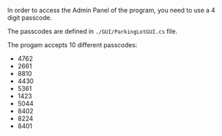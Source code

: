 In order to access the Admin Panel of the program, you need to use a 4 digit passcode.

The passcodes are defined in `./GUI/ParkingLotGUI.cs` file.

The progam accepts 10 different passcodes:
- 4762
- 2661
- 8810
- 4430
- 5361
- 1423
- 5044
- 8402
- 8224
- 8401
